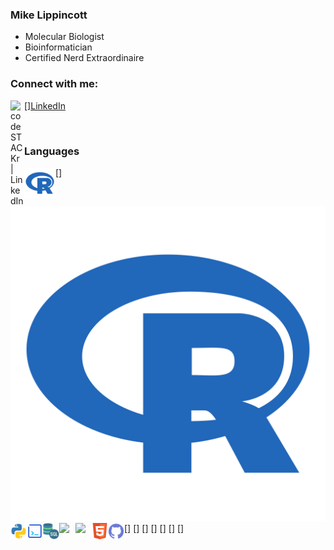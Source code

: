 ### Mike Lippincott
- Molecular Biologist
- Bioinformatician
- Certified Nerd Extraordinaire

### Connect with me:

[<img align="left" alt="codeSTACKr | LinkedIn" width="22px" src="https://cdn.jsdelivr.net/npm/simple-icons@v3/icons/linkedin.svg" />][LinkedIn](https://www.linkedin.com/in/mlippincott/)


<br />

### Languages

[<img align="left" width="50px" src="images/R.png" />] ![](images/R.png)
[<img align="left" width="26px" src="images/python.svg" />]
[<img align="left" width="26px" src="images/Bash.png" />]
[<img align="left" width="26px" src="images/SQL.png" />]
[<img align="left" width="26px" src="Excel.png" />]
[<img align="left" width="26px" src="https://upload.wikimedia.org/wikipedia/commons/thumb/5/55/FIJI_%28software%29_Logo.svg/1200px-FIJI_%28software%29_Logo.svg.png" />]
[<img align="left"  width="26px" src="images/HTML.png" />]
[<img align="left" width="26px" src="images/github.svg" />]
<br />
